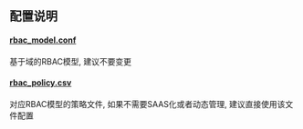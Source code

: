 ## 配置说明
#### [rbac_model.conf](rbac_model.conf)
基于域的RBAC模型, 建议不要变更

#### [rbac_policy.csv](rbac_policy.csv)
对应RBAC模型的策略文件, 如果不需要SAAS化或者动态管理, 建议直接使用该文件配置